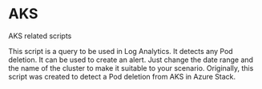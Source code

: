 # AKS
AKS related scripts

This script is a query to be used in Log Analytics.
It detects any Pod deletion. It can be used to create an alert. Just change the date range and the name of the cluster to make it suitable to your scenario. Originally, this
script was created to detect a Pod deletion from AKS in Azure Stack.

